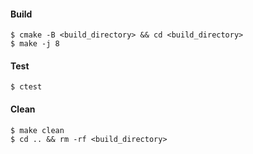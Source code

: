 #### Build
```
$ cmake -B <build_directory> && cd <build_directory>
$ make -j 8
```
#### Test
```
$ ctest
```
#### Clean 
```
$ make clean
$ cd .. && rm -rf <build_directory>
```

